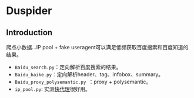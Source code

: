 # Duspider
## Introduction
爬点小数据...IP pool + fake useragent可以满足低频获取百度搜索和百度知道的结果。
* `Baidu_search.py`：定向解析百度搜索的结果。
* `Baidu_baike.py`：定向解析header、tag、infobox、summary。
* `Baidu_proxy_polysemantic.py `：proxy + polysemantic。
* `ip_pool.py`: 实测[快代理](https://www.kuaidaili.com/?utm_source=bdtg&utm_campaign=a10a1&utm_medium=a10)很好用。
